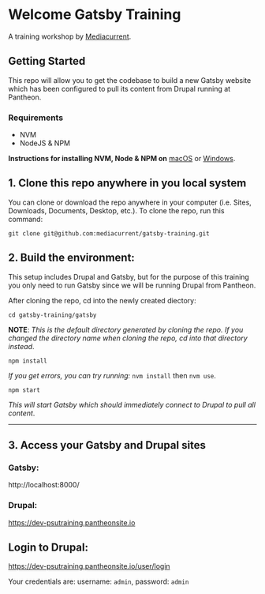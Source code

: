 # Welcome Gatsby Training
A training workshop by [Mediacurrent](https://mediacurrent.com).

## Getting Started
This repo will allow you to get the codebase to build a new Gatsby website which has been configured to pull its content from Drupal running at Pantheon.

### Requirements
* NVM
* NodeJS & NPM

**Instructions for installing NVM, Node & NPM on** [macOS](https://medium.com/@jamesauble/install-nvm-on-mac-with-brew-adb921fb92cc) or [Windows](https://codeburst.io/nvm-for-windows-how-to-install-and-use-13b7a4209791).

<!-- This repo includes everything you need to set up a [Lando-based](https://docs.devwithlando.io/) environment.  Lando is a free, open source, cross-platform, local development environment tool built on Docker container technology. -->

<!-- ### Prerequisites
* Lando and Docker
* macOS 10.13 or later \(May need to install command line tools\)
* Windows 10 Pro+ \(or equivalent\) with Hyper-V running
* Linux \(with kernel version 4.x or higher\)

[See the full requirements](https://docs.lando.dev/basics/installation.html#system-requirements).


## 1. Install Lando and Docker

Follow the instructions below to setup your local dev environment.

* [Install Lando and Docker](https://github.com/lando/lando/releases) (Select latest version) -->


## 1. Clone this repo anywhere in you local system
You can clone or download the repo anywhere in your computer (i.e. Sites, Downloads, Documents, Desktop, etc.).  To clone the repo, run this command:

```
git clone git@github.com:mediacurrent/gatsby-training.git
```

## 2. Build the environment:
This setup includes Drupal and Gatsby, but for the purpose of this training you only need to run Gatsby since we will be running Drupal from Pantheon.

<!-- **WINDOWS USERS:**  Use Power Shell to run all commands. -->

After cloning the repo, cd into the newly created diectory:
```
cd gatsby-training/gatsby
```
**NOTE**: _This is the default directory generated by cloning the repo.  If you changed the directory name when cloning the repo, cd into that directory instead_.

```
npm install
```
_If you get errors, you can try running:_ `nvm install` then `nvm use`.
```
npm start
```
<!-- ```
lando start
```
_This will set up the Docker containers needed by Gatsby_.

```
cd gatsby
```
```
lando npm install
``` -->
<!-- ```
lando npm start
``` -->
_This will start Gatsby which should immediately connect to Drupal to pull all content_.

---

## 3. Access your Gatsby and Drupal sites

### Gatsby:
http://localhost:8000/

### Drupal:
https://dev-psutraining.pantheonsite.io

## Login to Drupal:
https://dev-psutraining.pantheonsite.io/user/login

Your credentials are:  username: `admin`, password: `admin`
